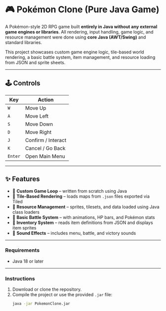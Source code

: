 # 🎮 Pokémon Clone (Pure Java Game)

A Pokémon-style 2D RPG game built **entirely in Java without any external game engines or libraries**. All rendering, input handling, game logic, and resource management were done using **core Java (AWT/Swing)** and standard libraries.

This project showcases custom game engine logic, tile-based world rendering, a basic battle system, item management, and resource loading from JSON and sprite sheets.

---

## 🕹️ Controls

| Key       | Action             |
|-----------|--------------------|
| `W`       | Move Up            |
| `A`       | Move Left          |
| `S`       | Move Down          |
| `D`       | Move Right         |
| `J`       | Confirm / Interact |
| `K`       | Cancel / Go Back   |
| `Enter`   | Open Main Menu     |

---

## ✨ Features

- 🔹 **Custom Game Loop** – written from scratch using Java
- 🔹 **Tile-Based Rendering** – loads maps from `.json` files exported via Tiled
- 🔹 **Resource Management** – sprites, tilesets, and data loaded using Java class loaders
- 🔹 **Basic Battle System** – with animations, HP bars, and Pokémon stats
- 🔹 **Inventory System** – reads item definitions from JSON and displays item sprites
- 🔹 **Sound Effects** – includes menu, battle, and victory sounds

---

### Requirements
- Java 18 or later

---

### Instructions
1. Download or clone the repository.
2. Compile the project or use the provided `.jar` file:
   ```bash
   java -jar PokemonClone.jar

